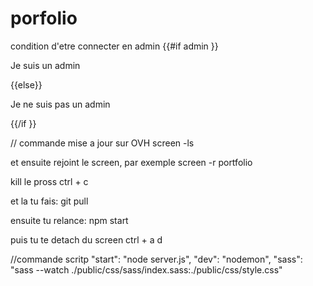 # porfolio

condition d'etre connecter en admin
{{#if admin }}

Je suis un admin

{{else}}

Je ne suis pas un admin

{{/if }}

// commande mise a jour sur OVH
screen -ls

et ensuite rejoint le screen, par exemple
screen -r portfolio

kill le pross
ctrl + c 

et la tu fais:
git pull

ensuite tu relance:
npm start

puis tu te detach du screen
ctrl + a    d

//commande scritp
     "start": "node server.js",
     "dev": "nodemon",
     "sass": "sass --watch ./public/css/sass/index.sass:./public/css/style.css"
